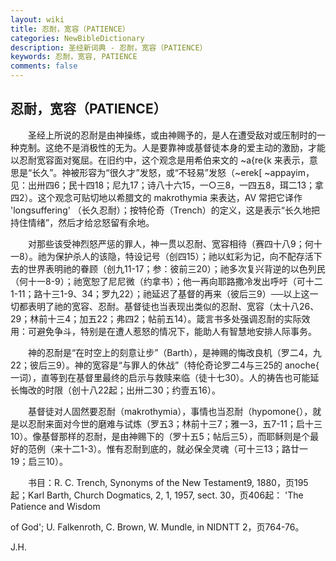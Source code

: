 ```yaml
---
layout: wiki
title: 忍耐，宽容（PATIENCE）
categories: NewBibleDictionary
description: 圣经新词典 - 忍耐，宽容（PATIENCE）
keywords: 忍耐，宽容, PATIENCE
comments: false
---
```


## 忍耐，宽容（PATIENCE）

　　圣经上所说的忍耐是由神操练，或由神赐予的，是人在遭受敌对或压制时的一种克制。这绝不是消极性的无为。人是要靠神或基督徒本身的爱主动的激励，才能以忍耐宽容面对冤屈。在旧约中，这个观念是用希伯来文的 ~a{re{k 来表示，意思是“长久”。神被形容为“很久才”发怒，或“不轻易”发怒（~erek[ ~appayim，见：出卅四6；民十四18；尼九17；诗八十六15，一○三8，一四五8，珥二13；拿四2）。这个观念可贴切地以希腊文的 makrothymia 来表达，AV 常把它译作 'longsuffering' （长久忍耐）；按特伦奇（Trench）的定义，这是表示“长久地把持住情绪”，然后才给忿怒留有余地。

　　对那些该受神烈怒严惩的罪人，神一贯以忍耐、宽容相待（赛四十八9；何十一8）。祂为保护杀人的该隐，特设记号（创四15）；祂以虹彩为记，向不配存活下去的世界表明祂的眷顾（创九11-17；参：彼前三20）；祂多次复兴背逆的以色列民（何十一8-9）；祂宽恕了尼尼微（约拿书）；他一再向耶路撒冷发出呼吁（可十二1-11；路十三1-9、34；罗九22）；祂延迟了基督的再来（彼后三9）──以上这一切都表明了祂的宽容、忍耐。基督徒也当表现出类似的忍耐、宽容（太十八26、29；林前十三4；加五22；弗四2；帖前五14）。箴言书多处强调忍耐的实际效用：可避免争斗，特别是在遭人惹怒的情况下，能助人有智慧地安排人际事务。

　　神的忍耐是“在时空上的刻意让步”（Barth），是神赐的悔改良机（罗二4，九22；彼后三9）。神的宽容是“与罪人的休战”（特伦奇论罗二4与三25的 anoche{ 一词），直等到在基督里最终的启示与救赎来临（徒十七30）。人的祷告也可能延长悔改的时限（创十八22起；出卅二30；约壹五16）。

　　基督徒对人固然要忍耐（makrothymia），事情也当忍耐（hypomone{），就是以忍耐来面对今世的磨难与试炼（罗五3；林前十三7；雅一3，五7-11；启十三10）。像基督那样的忍耐，是由神赐下的（罗十五5；帖后三5），而耶稣则是个最好的范例（来十二1-3）。惟有忍耐到底的，就必保全灵魂（可十三13；路廿一19；启三10）。

　　书目：R. C. Trench, Synonyms of the New Testament9, 1880，页195起；Karl Barth, Church Dogmatics, 2, 1, 1957, sect. 30，页406起： 'The Patience and Wisdom

of God'; U. Falkenroth, C. Brown, W. Mundle, in NIDNTT 2，页764-76。

J.H.








